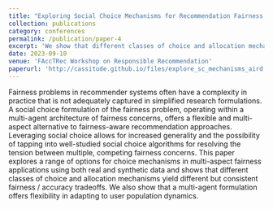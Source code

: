 ```yaml
---
title: "Exploring Social Choice Mechanisms for Recommendation Fairness in SCRUF"
collection: publications
category: conferences
permalink: /publication/paper-4
excerpt: 'We show that different classes of choice and allocation mechanisms in the SCRUF-D architecture yield different but consistent fairness/accuracy tradeoffs.'
date: 2023-09-10
venue: 'FAccTRec Workshop on Responsible Recommendation'
paperurl: 'http://cassitude.github.io/files/explore_sc_mechanisms_aird.pdf'
---
```


Fairness problems in recommender systems often have a complexity in practice that is not adequately captured in simplified research formulations. A social choice formulation of the fairness problem, operating within a multi-agent architecture of fairness concerns, offers a flexible and multi-aspect alternative to fairness-aware recommendation approaches. Leveraging social choice allows for increased generality and the possibility of tapping into well-studied social choice algorithms for resolving the tension between multiple, competing fairness concerns. This paper explores a range of options for choice mechanisms in multi-aspect fairness applications using both real and synthetic data and shows that different classes of choice and allocation mechanisms yield different but consistent fairness / accuracy tradeoffs. We also show that a multi-agent formulation offers flexibility in adapting to user population dynamics.
